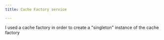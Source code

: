 ```yaml
---
title: Cache Factory service

---
```


I used a cache factory in order to create a "singleton" instance of the cache factory